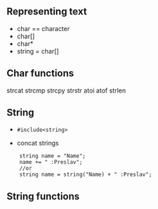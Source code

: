 ## Representing text

- char == character
- char[]
- char*
- string = char[]

## Char functions
strcat
strcmp
strcpy
strstr
atoi
atof
strlen

## String

- ```#include<string>```

- concat strings 

```
	string name = "Name";
	name += " :Preslav";
	//or
	string name = string("Name) + " :Preslav";
```

## String functions
